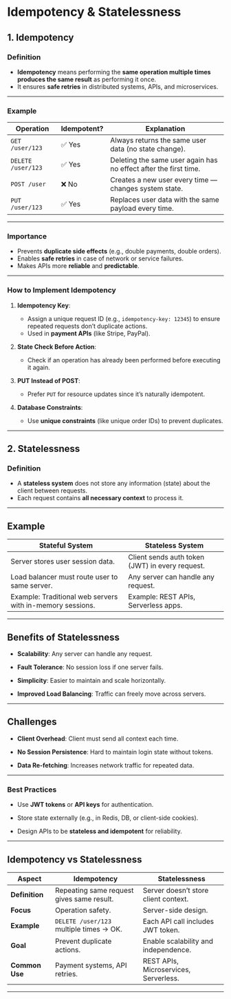# Idempotency & Statelessness

## 1. Idempotency

### Definition

* **Idempotency** means performing the **same operation multiple times produces the same result** as performing it once.
* It ensures **safe retries** in distributed systems, APIs, and microservices.

---

### Example

| Operation          | Idempotent? | Explanation                                                      |
| ------------------ | ----------- | ---------------------------------------------------------------- |
| `GET /user/123`    | ✅ Yes       | Always returns the same user data (no state change).             |
| `DELETE /user/123` | ✅ Yes       | Deleting the same user again has no effect after the first time. |
| `POST /user`       | ❌ No        | Creates a new user every time — changes system state.            |
| `PUT /user/123`    | ✅ Yes       | Replaces user data with the same payload every time.             |

---

### Importance

* Prevents **duplicate side effects** (e.g., double payments, double orders).
* Enables **safe retries** in case of network or service failures.
* Makes APIs more **reliable** and **predictable**.

---

### How to Implement Idempotency

1. **Idempotency Key**:

   * Assign a unique request ID (e.g., `idempotency-key: 12345`) to ensure repeated requests don’t duplicate actions.
   * Used in **payment APIs** (like Stripe, PayPal).

2. **State Check Before Action**:

   * Check if an operation has already been performed before executing it again.

3. **PUT Instead of POST**:

   * Prefer `PUT` for resource updates since it’s naturally idempotent.

4. **Database Constraints**:

   * Use **unique constraints** (like unique order IDs) to prevent duplicates.

---

## 2. Statelessness

### Definition

* A **stateless system** does not store any information (state) about the client between requests.
* Each request contains **all necessary context** to process it.

---

## Example

| **Stateful System**                                       | **Stateless System**                            |
| --------------------------------------------------------- | ----------------------------------------------- |
| Server stores user session data.                          | Client sends auth token (JWT) in every request. |
| Load balancer must route user to same server.             | Any server can handle any request.              |
| Example: Traditional web servers with in-memory sessions. | Example: REST APIs, Serverless apps.            |

---

## Benefits of Statelessness

* **Scalability**: Any server can handle any request.

* **Fault Tolerance**: No session loss if one server fails.

* **Simplicity**: Easier to maintain and scale horizontally.

* **Improved Load Balancing**: Traffic can freely move across servers.

---

## Challenges

- **Client Overhead**: Client must send all context each time.

- **No Session Persistence**: Hard to maintain login state without tokens.

- **Data Re-fetching**: Increases network traffic for repeated data.

---

### **Best Practices**

* Use **JWT tokens** or **API keys** for authentication.

* Store state externally (e.g., in Redis, DB, or client-side cookies).

* Design APIs to be **stateless and idempotent** for reliability.

---

## **Idempotency vs Statelessness**

| **Aspect**     | **Idempotency**                           | **Statelessness**                     |
| -------------- | ----------------------------------------- | ------------------------------------- |
| **Definition** | Repeating same request gives same result. | Server doesn’t store client context.  |
| **Focus**      | Operation safety.                         | Server-side design.                   |
| **Example**    | `DELETE /user/123` multiple times → OK.   | Each API call includes JWT token.     |
| **Goal**       | Prevent duplicate actions.                | Enable scalability and independence.  |
| **Common Use** | Payment systems, API retries.             | REST APIs, Microservices, Serverless. |

---